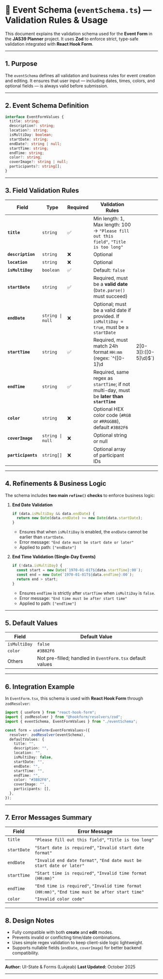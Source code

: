 # 🧩 Event Schema (`eventSchema.ts`) — Validation Rules & Usage

This document explains the validation schema used for the **Event Form** in the **JAS39 Planner** project.
It uses **Zod** to enforce strict, type-safe validation integrated with **React Hook Form**.

---

## 1. Purpose

The `eventSchema` defines all validation and business rules for event creation and editing.
It ensures that user input — including dates, times, colors, and optional fields — is always valid before submission.

---

## 2. Event Schema Definition

```ts
interface EventFormValues {
  title: string;
  description?: string;
  location?: string;
  isMultiDay: boolean;
  startDate: string;
  endDate?: string | null;
  startTime: string;
  endTime: string;
  color?: string;
  coverImage?: string | null;
  participants?: string[];
}
```

---

## 3. Field Validation Rules

| Field              | Type             | Required | Validation Rules                                                                          |                      |
| ------------------ | ---------------- | -------- | ----------------------------------------------------------------------------------------- | -------------------- |
| **`title`**        | `string`         | ✅        | Min length: 1, Max length: 100 → `"Please fill out this field"`, `"Title is too long"`    |                      |
| **`description`**  | `string`         | ❌        | Optional                                                                                  |                      |
| **`location`**     | `string`         | ❌        | Optional                                                                                  |                      |
| **`isMultiDay`**   | `boolean`        | ✅        | Default: `false`                                                                          |                      |
| **`startDate`**    | `string`         | ✅        | Required, must be a **valid date** (`Date.parse()` must succeed)                          |                      |
| **`endDate`**      | `string \| null` | ❌        | Optional; must be a valid date if provided. If `isMultiDay = true`, must be ≥ `startDate` |                      |
| **`startTime`**    | `string`         | ✅        | Required, must match 24h format `HH:mm` (regex: `^([0-1]\d                                | 2[0-3]):([0-5]\d)$`) |
| **`endTime`**      | `string`         | ✅        | Required, same regex as `startTime`; if not multi-day, must be **later than `startTime`** |                      |
| **`color`**        | `string`         | ❌        | Optional HEX color code (`#RGB` or `#RRGGBB`), default `#3B82F6`                          |                      |
| **`coverImage`**   | `string \| null` | ❌        | Optional string or null                                                                   |                      |
| **`participants`** | `string[]`       | ❌        | Optional array of participant IDs                                                         |                      |

---

## 4. Refinements & Business Logic

The schema includes **two main `refine()` checks** to enforce business logic:

1. **End Date Validation**

   ```ts
   if (data.isMultiDay && data.endDate) {
     return new Date(data.endDate) >= new Date(data.startDate);
   }
   ```

   * Ensures that when `isMultiDay` is enabled, the `endDate` cannot be earlier than `startDate`.
   * Error message: `"End date must be start date or later"`
   * Applied to path: `["endDate"]`

2. **End Time Validation (Single-Day Events)**

   ```ts
   if (!data.isMultiDay) {
     const start = new Date(`1970-01-01T${data.startTime}:00`);
     const end = new Date(`1970-01-01T${data.endTime}:00`);
     return end > start;
   }
   ```

   * Ensures `endTime` is strictly after `startTime` when `isMultiDay` is `false`.
   * Error message: `"End time must be after start time"`
   * Applied to path: `["endTime"]`

---

## 5. Default Values

| Field        | Default Value                                             |
| ------------ | --------------------------------------------------------- |
| `isMultiDay` | `false`                                                   |
| `color`      | `#3B82F6`                                                 |
| Others       | Not pre-filled; handled in `EventForm.tsx` default values |

---

## 6. Integration Example

In `EventForm.tsx`, this schema is used with **React Hook Form** through `zodResolver`:

```ts
import { useForm } from "react-hook-form";
import { zodResolver } from "@hookform/resolvers/zod";
import { eventSchema, EventFormValues } from "./eventSchema";

const form = useForm<EventFormValues>({
  resolver: zodResolver(eventSchema),
  defaultValues: {
    title: "",
    description: "",
    location: "",
    isMultiDay: false,
    startDate: "",
    endDate: "",
    startTime: "",
    endTime: "",
    color: "#3B82F6",
    coverImage: "",
    participants: [],
  },
});
```

---

## 7. Error Messages Summary

| Field       | Error Message                                                                                    |
| ----------- | ------------------------------------------------------------------------------------------------ |
| `title`     | `"Please fill out this field"`, `"Title is too long"`                                            |
| `startDate` | `"Start date is required"`, `"Invalid start date format"`                                        |
| `endDate`   | `"Invalid end date format"`, `"End date must be start date or later"`                            |
| `startTime` | `"Start time is required"`, `"Invalid time format (HH:mm)"`                                      |
| `endTime`   | `"End time is required"`, `"Invalid time format (HH:mm)"`, `"End time must be after start time"` |
| `color`     | `"Invalid color code"`                                                                           |

---

## 8. Design Notes

* Fully compatible with both **create** and **edit** modes.
* Prevents invalid or conflicting time/date combinations.
* Uses simple regex validation to keep client-side logic lightweight.
* Supports nullable fields (`endDate`, `coverImage`) for better backend compatibility.

---

**Author:** UI-State & Forms (Lukjeab)
**Last Updated:** October 2025

---
